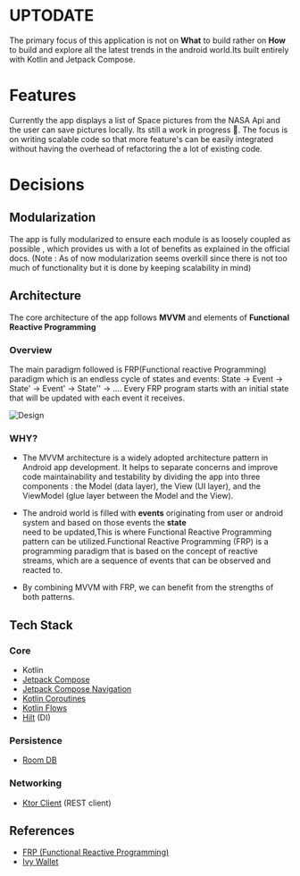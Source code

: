 **UPTODATE**
==================

The primary focus of this application is not on **What** to build rather on **How** to build and explore all
the latest trends in the android world.Its built entirely with Kotlin and Jetpack Compose.

# Features

Currently the app displays a list of Space pictures from the NASA Api and the user can save pictures locally.
Its still a work in progress 🚧.
The focus is on writing scalable code so that more feature's can be easily integrated without having the overhead
of refactoring the a lot of existing code.

# Decisions

## Modularization

The app is fully modularized to ensure each module is as loosely coupled as possible , which provides us with a lot
of benefits as explained in the official docs.
(Note : As of now modularization seems overkill since there is not too much of functionality but it is done by
keeping scalability in mind)

## Architecture

The core architecture of the app follows **MVVM** and elements of **Functional Reactive Programming**  

### Overview

The main paradigm followed is FRP(Functional reactive Programming) paradigm which is an endless cycle of states and events:
State -> Event -> State' -> Event' -> State'' -> …. 
Every FRP program starts with an initial state that will be updated with each event it receives.

![Design](https://static.wixstatic.com/media/fdfbff_c281e26662c8470dbb260e3c97e6a510~mv2.png)

### WHY?

- The MVVM architecture is a widely adopted architecture pattern in Android app development.
It helps to separate concerns and improve code maintainability and testability by dividing the app into three components :
the Model (data layer), the View (UI layer), and the ViewModel (glue layer between the Model and the View).

- The android world is filled with **events** originating from user or android system and based on those events the **state**  
need to be updated,This is where Functional Reactive Programming pattern can be utilized.Functional Reactive Programming (FRP) is a programming 
paradigm that is based on the concept of reactive streams, which are a sequence of events that can be observed and reacted to. 

- By combining MVVM with FRP, we can benefit from the strengths of both patterns.

## Tech Stack

### Core

- Kotlin
- [Jetpack Compose](https://developer.android.com/jetpack/compose)
- [Jetpack Compose Navigation](https://developer.android.com/jetpack/compose/navigation)
- [Kotlin Coroutines](https://kotlinlang.org/docs/coroutines-overview.html)
- [Kotlin Flows](https://kotlinlang.org/docs/flow.html)
- [Hilt](https://dagger.dev/hilt/) (DI)

### Persistence
- [Room DB](https://developer.android.com/training/data-storage/room)

### Networking
- [Ktor Client](https://ktor.io/docs/getting-started-ktor-client.html) (REST client)

## References
- [FRP (Functional Reactive Programming)](https://www.toptal.com/android/functional-reactive-programming-part-1)
- [Ivy Wallet](https://github.com/Ivy-Apps/ivy-wallet)
